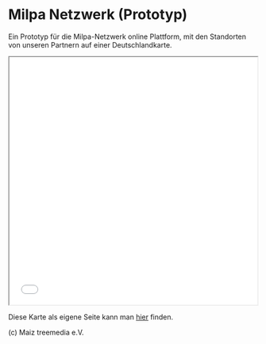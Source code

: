 # Milpa Netzwerk (Prototyp)
Ein Prototyp für die Milpa-Netzwerk online Plattform, mit den Standorten von unseren Partnern auf einer Deutschlandkarte.

<iframe src="website/germany_map.html" height="500" width="500"></iframe>

Diese Karte als eigene Seite kann man [hier](germany_map.html) finden.

(c) Maiz treemedia e.V.
